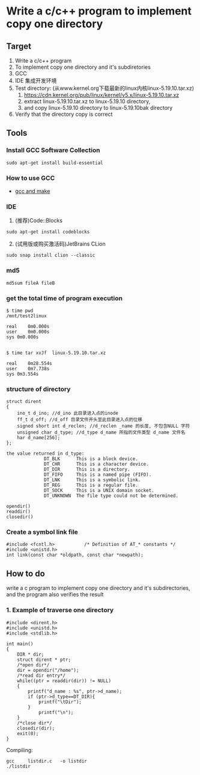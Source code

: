 # Write a c/c++ program to implement copy one directory

## Target
1. Write a c/c++ program
2. To implement copy one directory and it's subdiretories 
3. GCC
4. IDE 集成开发环境
5. Test directory: (从www.kernel.org下载最新的linux内核linux-5.19.10.tar.xz)
   1. https://cdn.kernel.org/pub/linux/kernel/v5.x/linux-5.19.10.tar.xz
   1. extract linux-5.19.10.tar.xz to linux-5.19.10 directory, 
   2. and copy  linux-5.19.10 directory to  linux-5.19.10bak directory
6. Verify that the directory copy is correct

## Tools

### Install GCC Software Collection
```
sudo apt-get install build-essential
```
### How to use GCC
* [gcc and make](https://www3.ntu.edu.sg/home/ehchua/programming/cpp/gcc_make.html)

### IDE
1. (推荐)Code::Blocks
```
sudo apt-get install codeblocks
```
2. (试用版或购买激活码)JetBrains CLion
```
sudo snap install clion --classic
```

### md5

```
md5sum fileA fileB
```

### get the total time of program execution
```
$ time pwd
/mnt/test2linux

real	0m0.000s
user	0m0.000s
sys	0m0.000s


$ time tar xvJf  linux-5.19.10.tar.xz 

real	0m28.554s
user	0m7.738s
sys	0m3.554s
```

### structure of directory
```
struct dirent
{
    ino_t d_ino; //d_ino 此目录进入点的inode
    ff_t d_off; //d_off 目录文件开头至此目录进入点的位移
    signed short int d_reclen; //d_reclen _name 的长度, 不包含NULL 字符
    unsigned char d_type; //d_type d_name 所指的文件类型 d_name 文件名
    har d_name[256];
};

the value returned in d_type:
              DT_BLK      This is a block device.
              DT_CHR      This is a character device.
              DT_DIR      This is a directory.
              DT_FIFO     This is a named pipe (FIFO).
              DT_LNK      This is a symbolic link.
              DT_REG      This is a regular file.
              DT_SOCK     This is a UNIX domain socket.
              DT_UNKNOWN  The file type could not be determined.

opendir()
readdir()
closedir()

```

### Create a symbol link file
```
#include <fcntl.h>           /* Definition of AT_* constants */
#include <unistd.h>
int link(const char *oldpath, const char *newpath);
```



## How to do

write a c program to implement copy one directory and it's subdirectories, and the program also verifies the result

### 1. Example of traverse one directory

```
#include <dirent.h>
#include <unistd.h>
#include <stdlib.h>

int main()
{
    DIR * dir;
    struct dirent * ptr;
	/*open dir*/
    dir = opendir("/home");
	/*read dir entry*/
    while((ptr = readdir(dir)) != NULL)
    {
        printf("d_name : %s", ptr->d_name);
		if (ptr->d_type==DT_DIR){
        	printf("\tDir");
		}
        	printf("\n");
    }
	/*close dir*/
    closedir(dir);
	exit(0);
}
```

Compiling:
```
gcc     listdir.c   -o listdir
./listdir
```

